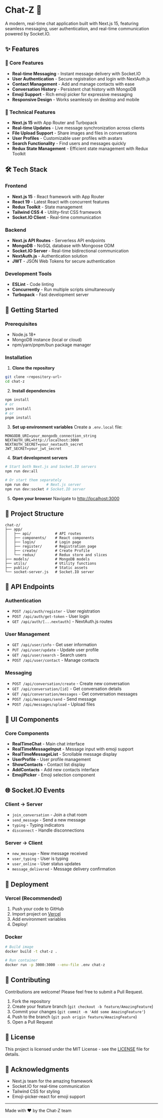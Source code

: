# Chat-Z 🚀

A modern, real-time chat application built with Next.js 15, featuring seamless messaging, user authentication, and real-time communication powered by Socket.IO.

## ✨ Features

### 🎯 Core Features
- **Real-time Messaging** - Instant message delivery with Socket.IO
- **User Authentication** - Secure registration and login with NextAuth.js
- **Contact Management** - Add and manage contacts with ease
- **Conversation History** - Persistent chat history with MongoDB
- **Emoji Support** - Rich emoji picker for expressive messaging
- **Responsive Design** - Works seamlessly on desktop and mobile

### 🔧 Technical Features
- **Next.js 15** with App Router and Turbopack
- **Real-time Updates** - Live message synchronization across clients
- **File Upload Support** - Share images and files in conversations
- **User Profiles** - Customizable user profiles with avatars
- **Search Functionality** - Find users and messages quickly
- **Redux State Management** - Efficient state management with Redux Toolkit

## 🛠️ Tech Stack

### Frontend
- **Next.js 15** - React framework with App Router
- **React 19** - Latest React with concurrent features
- **Redux Toolkit** - State management
- **Tailwind CSS 4** - Utility-first CSS framework
- **Socket.IO Client** - Real-time communication

### Backend
- **Next.js API Routes** - Serverless API endpoints
- **MongoDB** - NoSQL database with Mongoose ODM
- **Socket.IO Server** - Real-time bidirectional communication
- **NextAuth.js** - Authentication solution
- **JWT** - JSON Web Tokens for secure authentication

### Development Tools
- **ESLint** - Code linting
- **Concurrently** - Run multiple scripts simultaneously
- **Turbopack** - Fast development server

## 🚀 Getting Started

### Prerequisites
- Node.js 18+ 
- MongoDB instance (local or cloud)
- npm/yarn/pnpm/bun package manager

### Installation

1. **Clone the repository**
```bash
git clone <repository-url>
cd chat-z
```

2. **Install dependencies**
```bash
npm install
# or
yarn install
# or
pnpm install
```

3. **Set up environment variables**
Create a `.env.local` file:
```env
MONGODB_URI=your_mongodb_connection_string
NEXTAUTH_URL=http://localhost:3000
NEXTAUTH_SECRET=your_nextauth_secret
JWT_SECRET=your_jwt_secret
```

4. **Start development servers**
```bash
# Start both Next.js and Socket.IO servers
npm run dev:all

# Or start them separately
npm run dev        # Next.js server
npm run dev:socket # Socket.IO server
```

5. **Open your browser**
Navigate to [http://localhost:3000](http://localhost:3000)

## 📁 Project Structure

```
chat-z/
├── app/
│   ├── api/           # API routes
│   ├── components/    # React components
│   ├── login/         # Login page
│   ├── register/      # Registration page
│   ├── create/        # Create Profile
│   └── redux/         # Redux store and slices
├── models/            # MongoDB models
├── utils/             # Utility functions
├── public/            # Static assets
└── socket-server.js   # Socket.IO server
```

## 🔌 API Endpoints

### Authentication
- `POST /api/auth/register` - User registration
- `POST /api/auth/get-token` - User login
- `GET /api/auth/[...nextauth]` - NextAuth.js routes

### User Management
- `GET /api/user/info` - Get user information
- `PUT /api/user/update` - Update user profile
- `GET /api/user/search` - Search users
- `POST /api/user/contact` - Manage contacts

### Messaging
- `POST /api/conversation/create` - Create new conversation
- `GET /api/conversation/[id]` - Get conversation details
- `GET /api/conversation/messages` - Get conversation messages
- `POST /api/messages/send` - Send message
- `POST /api/messages/upload` - Upload files

## 🎨 UI Components

### Core Components
- **RealTimeChat** - Main chat interface
- **RealTimeMessageInput** - Message input with emoji support
- **RealTimeMessageList** - Scrollable message display
- **UserProfile** - User profile management
- **ShowContacts** - Contact list display
- **AddContacts** - Add new contacts interface
- **EmojiPicker** - Emoji selection component

## 🌐 Socket.IO Events

### Client → Server
- `join_conversation` - Join a chat room
- `send_message` - Send a new message
- `typing` - Typing indicators
- `disconnect` - Handle disconnections

### Server → Client
- `new_message` - New message received
- `user_typing` - User is typing
- `user_online` - User status updates
- `message_delivered` - Message delivery confirmation

## 🚀 Deployment

### Vercel (Recommended)
1. Push your code to GitHub
2. Import project on [Vercel](https://vercel.com)
3. Add environment variables
4. Deploy!

### Docker
```bash
# Build image
docker build -t chat-z .

# Run container
docker run -p 3000:3000 --env-file .env chat-z
```

## 🤝 Contributing

Contributions are welcome! Please feel free to submit a Pull Request.

1. Fork the repository
2. Create your feature branch (`git checkout -b feature/AmazingFeature`)
3. Commit your changes (`git commit -m 'Add some AmazingFeature'`)
4. Push to the branch (`git push origin feature/AmazingFeature`)
5. Open a Pull Request

## 📄 License

This project is licensed under the MIT License - see the [LICENSE](LICENSE) file for details.

## 🙏 Acknowledgments

- Next.js team for the amazing framework
- Socket.IO for real-time communication
- Tailwind CSS for styling
- Emoji-picker-react for emoji support

---

Made with ❤️ by the Chat-Z team
